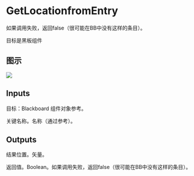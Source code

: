 # GetLocationfromEntry

如果调用失败，返回false（很可能在BB中没有这样的条目）。

目标是黑板组件

## 图示

![]($-20221218-17454782.png)

## Inputs

目标：Blackboard 组件对象参考。

关键名称。名称（通过参考）。 

## Outputs

结果位置。矢量。

返回值。Boolean。如果调用失败，返回false（很可能在BB中没有这样的条目）。
